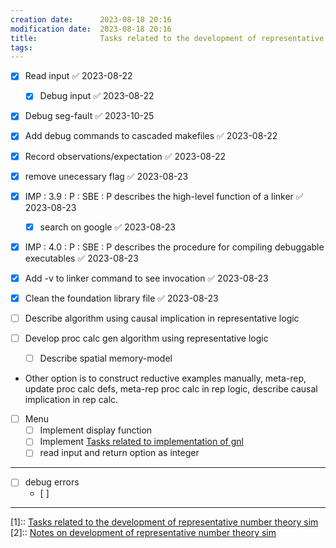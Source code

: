 ```yaml
---
creation date:		2023-08-18 20:16
modification date:	2023-08-18 20:16
title: 				Tasks related to the development of representative number theory sim
tags:
---
```

- [x] Read input ✅ 2023-08-22
	- [x] Debug input ✅ 2023-08-22

- [x] Debug seg-fault ✅ 2023-10-25
- [x] Add debug commands to cascaded makefiles ✅ 2023-08-22
- [x] Record observations/expectation ✅ 2023-08-22
- [x] remove unecessary flag ✅ 2023-08-23
- [x] IMP : 3.9 : P : SBE : P describes the high-level function of a linker ✅ 2023-08-23
	- [x] search on google ✅ 2023-08-23
- [x] IMP : 4.0 : P : SBE : P describes the procedure for compiling debuggable executables ✅ 2023-08-23
- [x] Add -v to linker command to see invocation ✅ 2023-08-23
- [x] Clean the foundation library file ✅ 2023-08-23

- [ ] Describe algorithm using causal implication in representative logic
- [ ] Develop proc calc gen algorithm using representative logic
	- [ ] Describe spatial memory-model
* Other option is to construct reductive examples manually, meta-rep, update proc calc defs, meta-rep proc calc in rep logic, describe causal implication in rep calc.

- [ ] Menu
	- [ ] Implement display function
	- [ ] Implement [Tasks related to implementation of gnl](Tasks%20related%20to%20implementation%20of%20gnl.md) 
	- [ ] read input and return option as integer
---
- [ ] debug errors
	- [ ] 


---
[1]:: [Tasks related to the development of representative number theory sim](Tasks%20related%20to%20the%20development%20of%20representative%20number%20theory%20sim.md)
[2]:: [Notes on development of representative number theory sim](Notes%20on%20development%20of%20representative%20number%20theory%20sim.md)